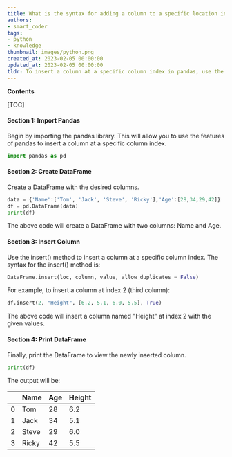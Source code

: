 ```yaml
---
title: What is the syntax for adding a column to a specific location in a pandas dataframe?
authors:
- smart_coder
tags:
- python
- knowledge
thumbnail: images/python.png
created_at: 2023-02-05 00:00:00
updated_at: 2023-02-05 00:00:00
tldr: To insert a column at a specific column index in pandas, use the DataFrame.insert() method.
---
```


**Contents**

[TOC]

#### Section 1: Import Pandas

Begin by importing the pandas library. This will allow you to use the features of pandas to insert a column at a specific column index.

```python
import pandas as pd
```

#### Section 2: Create DataFrame

Create a DataFrame with the desired columns. 

```python
data = {'Name':['Tom', 'Jack', 'Steve', 'Ricky'],'Age':[28,34,29,42]}
df = pd.DataFrame(data)
print(df)
```

The above code will create a DataFrame with two columns: Name and Age. 

#### Section 3: Insert Column

Use the insert() method to insert a column at a specific column index. The syntax for the insert() method is: 

```python
DataFrame.insert(loc, column, value, allow_duplicates = False)
```

For example, to insert a column at index 2 (third column):

```python
df.insert(2, "Height", [6.2, 5.1, 6.0, 5.5], True)
```

The above code will insert a column named "Height" at index 2 with the given values.

#### Section 4: Print DataFrame

Finally, print the DataFrame to view the newly inserted column.

```python
print(df)
```

The output will be: 

|    | Name  | Age | Height |
|----|-------|-----|--------|
| 0  | Tom   | 28  | 6.2    |
| 1  | Jack  | 34  | 5.1    |
| 2  | Steve | 29  | 6.0    |
| 3  | Ricky | 42  | 5.5    |
